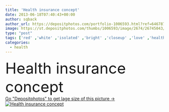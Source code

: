 ```yaml
---
title: 'Health insurance concept'
date: 2013-06-18T07:40:43+00:00
author: sqback
author_url: https://depositphotos.com/portfolio-1006593.html?ref=64678756
image: https://st.depositphotos.com/thumbs/1006593/image/2674/26745043/api_thumb_450.jpg?forcejpeg=true
type: "post"
tags: ['red' ,'white' ,'isolated' ,'bright' ,'closeup' ,'love' ,'health' ,'life' ,'medicine' ,'healthcare' ,'male' ,'medical' ,'care' ,'hands' ,'hand' ,'concept' ,'Cardiology' ,'doctor' ,'heart' ,'hospital' ,'fingers' ,'finger' ,'cover' ,'help' ,'safety' ,'security' ,'protect' ,'covered' ,'trust' ,'conceptual' ,'covering' ,'loving' ,'insurance' ,'defend' ,'defense' ,'diagnose' ,'palms' ,'shelter' ,'save' ,'clinic' ,'casserole' ,'a' ,'protecting' ,'safeguard' ,'assurance' ,'and' ,'coverage' ,'de' ,'cardiologist' ,'specialist' ]
categories: 
  - health
---
```

<div aling="center">
            <font size="60"> Health insurance concept</font>   
</div>
<div>
    <a href='https://st.depositphotos.com/thumbs/1006593/image/2674/26745043/api_thumb_450.jpg?forcejpeg=true?ref=64678756' target=_blank > Go "Depositphotos" to get lage size of this picture ->
        <img href='https://st.depositphotos.com/thumbs/1006593/image/2674/26745043/api_thumb_450.jpg?forcejpeg=true?ref=64678756' src='https://st.depositphotos.com/1006593/2674/i/950/depositphotos_26745043-stock-photo-health-insurance-concept.jpg?forcejpeg=true' alt='Health insurance concept' >
    </a>
</div>
